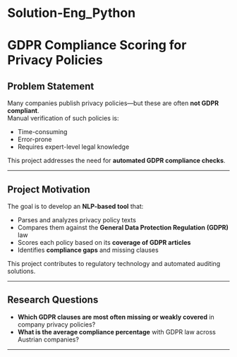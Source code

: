 # Solution-Eng_Python

# GDPR Compliance Scoring for Privacy Policies

## Problem Statement

Many companies publish privacy policies—but these are often **not GDPR compliant**.  
Manual verification of such policies is:

- Time-consuming
- Error-prone
- Requires expert-level legal knowledge

This project addresses the need for **automated GDPR compliance checks**.

---

## Project Motivation

The goal is to develop an **NLP-based tool** that:
- Parses and analyzes privacy policy texts
- Compares them against the **General Data Protection Regulation (GDPR)** law
- Scores each policy based on its **coverage of GDPR articles**
- Identifies **compliance gaps** and missing clauses

This project contributes to regulatory technology and automated auditing solutions.

---

## Research Questions

- **Which GDPR clauses are most often missing or weakly covered** in company privacy policies?
- **What is the average compliance percentage** with GDPR law across Austrian companies?

---
